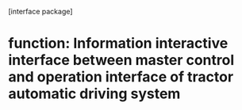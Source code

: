[interface package]
# function: Information interactive interface between master control and operation interface of tractor automatic driving system
